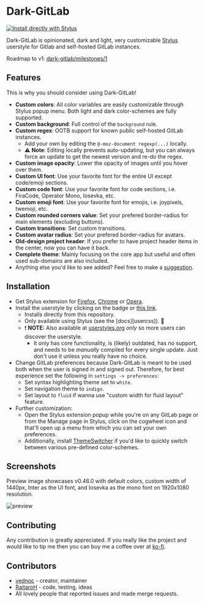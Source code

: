 # Dark-GitLab

[![Install directly with Stylus][badge]][style]

Dark-GitLab is opinionated, dark and light, very customizable [Stylus][stylus]
userstyle for Gitlab and self-hosted GitLab instances.

Roadmap to v1: [dark-gitlab/milestones/1][milestone]

## Features
This is why you should consider using Dark-GitLab!

- **Custom colors**: All color variables are easily customizable through Stylus
  popup menu. Both light and dark color-schemes are fully supported.
- **Custom background**: Full control of the `background` rule.
- **Custom regex**: OOTB support for known public self-hosted GitLab instances.
  - Add your own by editing the `@-moz-document regexp(...)` locally.
  - :warning: **Note**: Editing locally prevents auto-updating, but you can
    always force an update to get the newest version and re-do the regex.
- **Custom image opacity**: Lower the opacity of images until you hover over
  them.
- **Custom UI font**: Use your favorite font for the entire UI except code/emoji
  sections.
- **Custom code font**: Use your favorite font for code sections, i.e. FiraCode,
  Operator Mono, Iosevka, etc.
- **Custom emoji font**: Use your favorite font for emojis, i.e. joypixels,
  twemoji, etc.
- **Custom rounded corners value**: Set your prefered border-radius for main
  elements (excluding buttons).
- **Custom transitions**: Set custom transitions.
- **Custom avatar radius**: Set your prefered border-radius for avatars.
- **Old-design project header**: If you prefer to have project header items in
  the center, now you can have it back.
- **Complete theme**: Mainly focusing on the core app but useful and often used
  sub-domains are also included.
- Anything else you'd like to see added? Feel free to make a [suggestion][new].

## Installation
- Get Stylus extension for [Firefox][amo], [Chrome][cws] or [Opera][aoe].
- Install the userstyle by clicking on the badge or [this link][style].
  - Installs directly from this repository.
  - Only available using Stylus (see the [docs][usercss]). :tada:
  - :exclamation: **NOTE:** Also available at [userstyles.org][style-uso] _only_
    so more users can discover the userstyle.
    - It only has core functionality, is (likely) outdated, has no support,
    and needs to be _manually_ compiled for every single update. Just don't use
    it unless you really have no choice.
- Change GitLab preferences because Dark-GitLab is meant to be used both when
  the user is signed in and signed out. Therefore, for best experience set the
  following in `settings -> preferences`:
  - Set syntax highlighting theme set to `white`.
  - Set navigation theme to `indigo`.
  - Set layout to `fluid` if wanna use "custom width for fluid layout" feature.
- Further customization:
  - Open the Stylus extension popup while you're on any GitLab page or from the
    Manage page in Stylus, click on the cogwheel icon and that'll open up a menu
    from which you can set your own preferences.
  - Additionally, install [ThemeSwitcher][switcher] if you'd like to quickly
    switch between various pre-defined color-schemes.

## Screenshots
Preview image showcases v0.46.0 with default colors, custom width of 1440px,
Inter as the UI font, and Iosevka as the mono font on 1920x1080 resolution.

![preview](./images/preview.png)

## Contributing
Any contribution is greatly appreciated. If you really like the project and
would like to tip me then you can buy me a coffee over at
[ko-fi](https://ko-fi.com/vednoc).

## Contributors
- [vednoc](https://gitlab.com/vednoc) - creator, maintainer
- [RaitaroH](https://gitlab.com/RaitaroH) - code, testing, ideas
- All lovely people that reported issues and made merge requests.

<!-- References. -->
[amo]: https://addons.mozilla.org/en-US/firefox/addon/styl-us/
[cws]: https://chrome.google.com/webstore/detail/stylus/clngdbkpkpeebahjckkjfobafhncgmne
[aoe]: https://addons.opera.com/en-gb/extensions/details/stylus/
[new]: https://gitlab.com/vednoc/dark-gitlab/issues/new
[badge]: https://img.shields.io/badge/Install%20directly%20with-Stylus-116b59.svg?longCache=true&style=for-the-badge
[style]: https://gitlab.com/vednoc/dark-gitlab/raw/master/gitlab.user.styl
[stylus]: https://github.com/openstyles/stylus
[switcher]: https://gitlab.com/vednoc/theme_switcher
[style-uso]: https://userstyles.org/styles/164877
[milestone]: https://gitlab.com/vednoc/dark-gitlab/-/milestones/1
